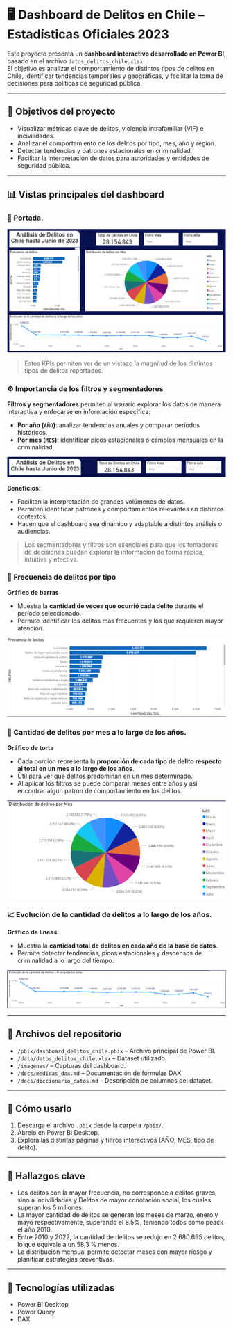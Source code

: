 # 🖥️ Dashboard de Delitos en Chile – Estadísticas Oficiales 2023

Este proyecto presenta un **dashboard interactivo desarrollado en Power BI**, basado en el archivo `datos_delitos_chile.xlsx`.  
El objetivo es analizar el comportamiento de distintos tipos de delitos en Chile, identificar tendencias temporales y geográficas, y facilitar la toma de decisiones para políticas de seguridad pública.

---

## 🎯 Objetivos del proyecto
- Visualizar métricas clave de delitos, violencia intrafamiliar (VIF) e incivilidades.  
- Analizar el comportamiento de los delitos por tipo, mes, año y región.  
- Detectar tendencias y patrones estacionales en criminalidad.  
- Facilitar la interpretación de datos para autoridades y entidades de seguridad pública.  

---

## 📊 Vistas principales del dashboard

### 📌 Portada.

![Dashboard de delitos](Imagenes/Reporte.png)

> Estos KPIs permiten ver de un vistazo la magnitud de los distintos tipos de delitos reportados.

### ⚙️ Importancia de los filtros y segmentadores
**Filtros y segmentadores** permiten al usuario explorar los datos de manera interactiva y enfocarse en información específica:  
- **Por año (`AÑO`)**: analizar tendencias anuales y comparar períodos históricos.  
- **Por mes (`MES`)**: identificar picos estacionales o cambios mensuales en la criminalidad.  

![Dashboard de delitos](Imagenes/Factores_Importantes.png)

**Beneficios**:  
- Facilitan la interpretación de grandes volúmenes de datos.  
- Permiten identificar patrones y comportamientos relevantes en distintos contextos.  
- Hacen que el dashboard sea dinámico y adaptable a distintos análisis o audiencias.  

> Los segmentadores y filtros son esenciales para que los tomadores de decisiones puedan explorar la información de forma rápida, intuitiva y efectiva.  


### 🔢 Frecuencia de delitos por tipo
**Gráfico de barras**  
- Muestra la **cantidad de veces que ocurrió cada delito** durante el período seleccionado.  
- Permite identificar los delitos más frecuentes y los que requieren mayor atención.

![Dashboard de delitos](Imagenes/Frecuencia_de_Delitos.png)

### 🥧 Cantidad de delitos por mes a lo largo de los años.
**Gráfico de torta**  
- Cada porción representa la **proporción de cada tipo de delito respecto al total en un mes a lo largo de los años**.  
- Útil para ver qué delitos predominan en un mes determinado.
- Al aplicar los filtros se puede comparar meses entre años y asi encontrar algun patron de comportamiento en los delitos.

![Dashboard de delitos](Imagenes/Delitos_por_Mes.png)

### 📈 Evolución de la cantidad de delitos a lo largo de los años.
**Gráfico de líneas**  
- Muestra la **cantidad total de delitos en cada año de la base de datos**.  
- Permite detectar tendencias, picos estacionales y descensos de criminalidad a lo largo del tiempo.

![Dashboard de delitos](Imagenes/Evolucion_del_Delito.png)

---

## 📂 Archivos del repositorio
- `/pbix/dashboard_delitos_chile.pbix` – Archivo principal de Power BI.  
- `/data/datos_delitos_chile.xlsx` – Dataset utilizado.  
- `/imagenes/` – Capturas del dashboard.  
- `/docs/medidas_dax.md` – Documentación de fórmulas DAX.  
- `/docs/diccionario_datos.md` – Descripción de columnas del dataset.  

---

## 🚀 Cómo usarlo
1. Descarga el archivo `.pbix` desde la carpeta `/pbix/`.  
2. Ábrelo en Power BI Desktop.  
3. Explora las distintas páginas y filtros interactivos (AÑO, MES, tipo de delito).  

---

## 🧠 Hallazgos clave
- Los delitos con la mayor frecuencia, no corresponde a delitos graves, sino a Incivilidades y Delitos de mayor conotación social, los cuales superan los 5 millones.
- La mayor cantidad de delitos se generan los meses de marzo, enero y mayo respectivamente, superando el 8.5%, teniendo todos como peack el año 2010.
- Entre 2010 y 2022, la cantidad de delitos se redujo en 2.680.695 delitos, lo que equivale a un 58,3 % menos.
- La distribución mensual permite detectar meses con mayor riesgo y planificar estrategias preventivas. 

---

## 📌 Tecnologías utilizadas
- Power BI Desktop  
- Power Query  
- DAX  
